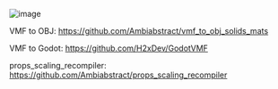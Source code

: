  ![image](https://user-images.githubusercontent.com/60753651/162586376-10b8c1a3-a801-45d1-953e-b7e8a62b11df.png) 
<!-- ![image](https://user-images.githubusercontent.com/60753651/162586494-32ddeb19-27fc-435c-a1c0-f5225234db82.png) -->

VMF to OBJ: https://github.com/Ambiabstract/vmf_to_obj_solids_mats

VMF to Godot: https://github.com/H2xDev/GodotVMF

props_scaling_recompiler: https://github.com/Ambiabstract/props_scaling_recompiler
